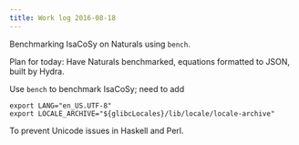 ```yaml
---
title: Work log 2016-08-18
---
```


Benchmarking IsaCoSy on Naturals using `bench`.

Plan for today: Have Naturals benchmarked, equations formatted to JSON, built by Hydra.

Use `bench` to benchmark IsaCoSy; need to add

    export LANG="en_US.UTF-8"
    export LOCALE_ARCHIVE="${glibcLocales}/lib/locale/locale-archive"

To prevent Unicode issues in Haskell and Perl.
